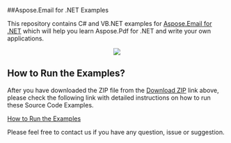 ##Aspose.Email for .NET Examples

This repository contains C# and VB.NET examples for [Aspose.Email for .NET](http://www.aspose.com/.net/email-component.aspx) which will help you learn Aspose.Pdf for .NET and write your own applications.

<p align="center">
  <a title="Download complete Aspose.Email for .NET source code" href="https://github.com/asposeemail/Aspose_Email_NET/archive/master.zip">
	<img src="https://raw.github.com/AsposeExamples/java-examples-dashboard/master/images/downloadZip-Button-Large.png" />
  </a>
</p>

## How to Run the Examples?

After you have downloaded the ZIP file from the [Download ZIP](https://github.com/asposeemail/Aspose_Email_NET/archive/master.zip) link above, please check the following link with detailed instructions on how to run these Source Code Examples.

[How to Run the Examples](http://www.aspose.com/docs/display/pdfnet/How+to+Run+the+Examples)

Please feel free to contact us if you have any question, issue or suggestion.